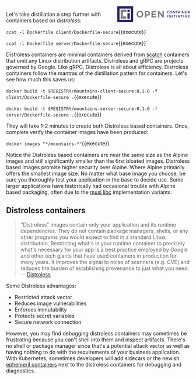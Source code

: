 <img align="right" src="./assets/oci.png" width="200">

Let's take distillation a step further with containers based on _distroless_:

`ccat -l Dockerfile client/Dockerfile-secure`{{execute}}`

`ccat -l Dockerfile server/Dockerfile-secure`{{execute}}`

Distroless containers are minimal containers derived from [scatch](https://hub.docker.com/_/scratch) containers that omit any Linux distribution artifacts. Distroless and gRPC are projects governed by Google. Like gRPC, Distroless is all about efficiency. Distroless containers follow the mantras of the distillation pattern for containers. Let's see how much this saves us:

`docker build -t $REGISTRY/mountains-client-secure:0.1.0 -f client/Dockerfile-secure .`{{execute}}

`docker build -t $REGISTRY/mountains-server-secure:0.1.0 -f server/Dockerfile-secure .`{{execute}}

They will take 1-2 minutes to create both Distroless based containers. Once, complete verify the container images have been produced:

`docker images "*/mountains-*"`{{execute}}

Notice the Distroless based containers are near the same size as the Alpine images and still significantly smaller than the first bloated images. Distroless based images promise higher security over Alpine. Where Alpine primarily offers the smallest image size. No matter what base image you choose, be sure you thoroughly test your application in the base to decide use. Some larger applications have historically had occasional trouble with Alpine based packaging, often due to the [musl libc](https://www.musl-libc.org/) implementation variants.

## Distroless containers

> "Distroless" images contain only your application and its runtime dependencies. They do not contain package managers, shells, or any other programs you would expect to find in a standard Linux distribution. Restricting what's in your runtime container to precisely what's necessary for your app is a best practice employed by Google and other tech giants that have used containers in production for many years. It improves the signal to noise of scanners (e.g. CVE) and reduces the burden of establishing provenance to just what you need. -- [Distroless](https://github.com/GoogleContainerTools/distroless)

Some Distroless advantages:

- Restricted attack vector
- Reduces image vulnerabilities
- Enforces immutability
- Protects secret variables
- Secure network connection

However, you may find debugging distroless containers may sometimes be frustrating because you can't shell into them and inspect artifacts. There's no shell or package manager since that's a potential attack vector as well as having nothing to do with the requirements of your business application. With Kubernetes, sometimes developers will add sidecars or the newish [ephemeril containers](https://kubernetes.io/docs/concepts/workloads/pods/ephemeral-containers/#ephemeral-containers-api) next to the distroless containers for debugging and diagnostics.
